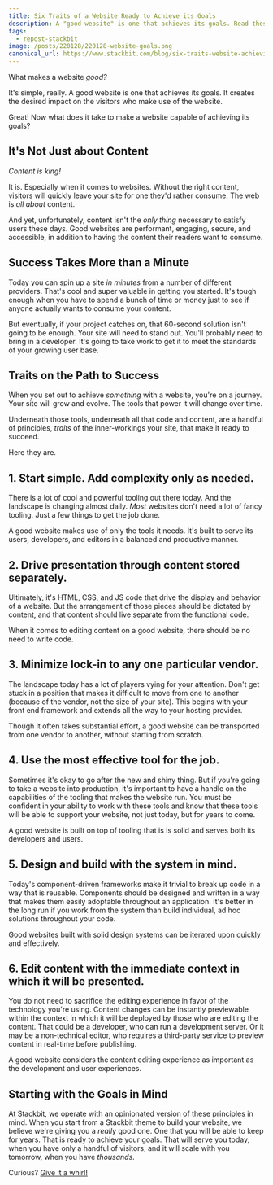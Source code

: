 ```yaml
---
title: Six Traits of a Website Ready to Achieve its Goals
description: A "good website" is one that achieves its goals. Read these six traits of a website that stays focused on those goals.
tags:
  - repost-stackbit
image: /posts/220128/220128-website-goals.png
canonical_url: https://www.stackbit.com/blog/six-traits-website-achieving-goals/
---
```


What makes a website _good?_

It's simple, really. A good website is one that achieves its goals. It creates the desired impact on the visitors who make use of the website.

Great! Now what does it take to make a website capable of achieving its goals?

## It's Not Just about Content

_Content is king!_

It is. Especially when it comes to websites. Without the right content, visitors will quickly leave your site for one they'd rather consume. The web is _all about_ content.

And yet, unfortunately, content isn't the _only thing_ necessary to satisfy users these days. Good websites are performant, engaging, secure, and accessible, in addition to having the content their readers want to consume.

## Success Takes More than a Minute

Today you can spin up a site _in minutes_ from a number of different providers. That's cool and super valuable in getting you started. It's tough enough when you have to spend a bunch of time or money just to see if anyone actually wants to consume your content.

But eventually, if your project catches on, that 60-second solution isn't going to be enough. Your site will need to stand out. You'll probably need to bring in a developer. It's going to take work to get it to meet the standards of your growing user base.

## Traits on the Path to Success

When you set out to achieve _something_ with a website, you're on a journey. Your site will grow and evolve. The tools that power it will change over time.

Underneath those tools, underneath all that code and content, are a handful of principles, _traits_ of the inner-workings your site, that make it ready to succeed.

Here they are.

## 1. Start simple. Add complexity only as needed.

There is a lot of cool and powerful tooling out there today. And the landscape is changing almost daily. _Most_ websites don't need a lot of fancy tooling. Just a few things to get the job done.

A good website makes use of only the tools it needs. It's built to serve its users, developers, and editors in a balanced and productive manner.

## 2. Drive presentation through content stored separately.

Ultimately, it's HTML, CSS, and JS code that drive the display and behavior of a website. But the arrangement of those pieces should be dictated by content, and that content should live separate from the functional code.

When it comes to editing content on a good website, there should be no need to write code.

## 3. Minimize lock-in to any one particular vendor.

The landscape today has a lot of players vying for your attention. Don't get stuck in a position that makes it difficult to move from one to another (because of the vendor, not the size of your site). This begins with your front end framework and extends all the way to your hosting provider.

Though it often takes substantial effort, a good website can be transported from one vendor to another, without starting from scratch.

## 4. Use the most effective tool for the job.

Sometimes it's okay to go after the new and shiny thing. But if you're going to take a website into production, it's important to have a handle on the capabilities of the tooling that makes the website run. You must be confident in your ability to work with these tools and know that these tools will be able to support your website, not just today, but for years to come.

A good website is built on top of tooling that is is solid and serves both its developers and users.

## 5. Design and build with the system in mind.

Today's component-driven frameworks make it trivial to break up code in a way that is reusable. Components should be designed and written in a way that makes them easily adoptable throughout an application. It's better in the long run if you work from the system than build individual, ad hoc solutions throughout your code.

Good websites built with solid design systems can be iterated upon quickly and effectively.

## 6. Edit content with the immediate context in which it will be presented.

You do not need to sacrifice the editing experience in favor of the technology you're using. Content changes can be instantly previewable within the context in which it will be deployed by those who are editing the content. That could be a developer, who can run a development server. Or it may be a non-technical editor, who requires a third-party service to preview content in real-time before publishing.

A good website considers the content editing experience as important as the development and user experiences.

## Starting with the Goals in Mind

At Stackbit, we operate with an opinionated version of these principles in mind. When you start from a Stackbit theme to build your website, we believe we're giving you a _really_ good one. One that you will be able to keep for years. That is ready to achieve your goals. That will serve you today, when you have only a handful of visitors, and it will scale with you tomorrow, when you have _thousands_.

Curious? [Give it a whirl!](https://app.stackbit.com/create)
